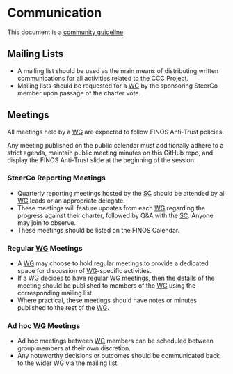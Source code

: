 # Communication

This document is a [community guideline].

## Mailing Lists

* A mailing list should be used as the main means of distributing written communications for all activities related to the CCC Project.
* Mailing lists should be requested for a [WG] by the sponsoring SteerCo member upon passage of the charter vote.

## Meetings

All meetings held by a [WG] are expected to follow FINOS Anti-Trust policies. 

Any meeting published on the public calendar must additionally adhere to a strict agenda, maintain public meeting minutes on this GitHub repo, and display the FINOS Anti-Trust slide at the beginning of the session.

### SteerCo Reporting Meetings

* Quarterly reporting meetings hosted by the [SC] should be attended by all [WG] leads or an appropriate delegate.
* These meetings will feature updates from each [WG] regarding the progress against their charter, followed by Q&A with the [SC]. Anyone may join to observe.
* These meetings should be listed on the FINOS Calendar.

### Regular [WG] Meetings

* A [WG] may choose to hold regular meetings to provide a dedicated space for discussion of [WG]-specific activities. 
* If a [WG] decides to have regular [WG] meetings, then the details of the meeting should be published to members of the [WG] using the corresponding mailing list.
* Where practical, these meetings should have notes or minutes published to the rest of the [WG].

### Ad hoc [WG] Meetings

* Ad hoc meetings between [WG] members can be scheduled between group members at their own discretion.
* Any noteworthy decisions or outcomes should be communicated back to the wider [WG] via the mailing list.

[SC]: <../../community-groups.md#steering-committee>
[WG]: <../../community-groups.md#working-groups>
[community guideline]: <./README.md>